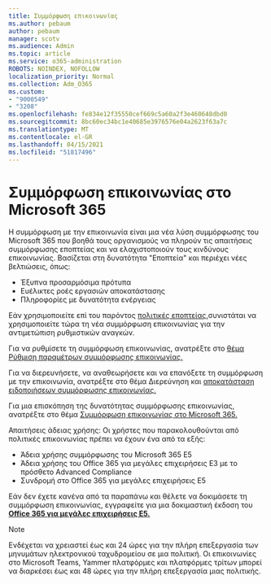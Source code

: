```yaml
---
title: Συμμόρφωση επικοινωνίας
ms.author: pebaum
author: pebaum
manager: scotv
ms.audience: Admin
ms.topic: article
ms.service: o365-administration
ROBOTS: NOINDEX, NOFOLLOW
localization_priority: Normal
ms.collection: Adm_O365
ms.custom:
- "9000549"
- "3208"
ms.openlocfilehash: fe834e12f35550cef669c5a60a2f3e460648dbd0
ms.sourcegitcommit: 8bc60ec34bc1e40685e3976576e04a2623f63a7c
ms.translationtype: MT
ms.contentlocale: el-GR
ms.lasthandoff: 04/15/2021
ms.locfileid: "51817496"
---
```

# <a name="communication-compliance-in-microsoft-365"></a>Συμμόρφωση επικοινωνίας στο Microsoft 365

Η συμμόρφωση με την επικοινωνία είναι μια νέα λύση συμμόρφωσης του Microsoft 365 που βοηθά τους οργανισμούς να πληρούν τις απαιτήσεις συμμόρφωσης εποπτείας και να ελαχιστοποιούν τους κινδύνους επικοινωνίας. Βασίζεται στη δυνατότητα "Εποπτεία" και περιέχει νέες βελτιώσεις, όπως:

- Έξυπνα προσαρμόσιμα πρότυπα
- Ευέλικτες ροές εργασιών αποκατάστασης
- Πληροφορίες με δυνατότητα ενέργειας

Εάν χρησιμοποιείτε επί του παρόντος [πολιτικές εποπτείας,](https://docs.microsoft.com/microsoft-365/compliance/supervision-policies)συνιστάται να χρησιμοποιείτε τώρα τη νέα συμμόρφωση επικοινωνίας για την αντιμετώπιση ρυθμιστικών αναγκών.

Για να ρυθμίσετε τη συμμόρφωση επικοινωνίας, ανατρέξτε στο [θέμα Ρύθμιση παραμέτρων συμμόρφωσης επικοινωνίας.](https://docs.microsoft.com/microsoft-365/compliance/communication-compliance-configure)

Για να διερευνήσετε, να αναθεωρήσετε και να επανόξετε τη συμμόρφωση με την επικοινωνία, ανατρέξτε στο θέμα Διερεύνηση και [αποκατάσταση ειδοποιήσεων συμμόρφωσης επικοινωνίας.](https://docs.microsoft.com/microsoft-365/compliance/communication-compliance-investigate-remediate)

Για μια επισκόπηση της δυνατότητας συμμόρφωσης επικοινωνίας, ανατρέξτε στο θέμα [Συμμόρφωση επικοινωνίας στο Microsoft 365.](https://docs.microsoft.com/microsoft-365/compliance/communication-compliance)

Απαιτήσεις άδειας χρήσης: Οι χρήστες που παρακολουθούνται από πολιτικές επικοινωνίας πρέπει να έχουν ένα από τα εξής:

- Άδεια χρήσης συμμόρφωσης του Microsoft 365 E5
- Άδεια χρήσης του Office 365 για μεγάλες επιχειρήσεις E3 με το πρόσθετο Advanced Compliance
- Συνδρομή στο Office 365 για μεγάλες επιχειρήσεις E5

Εάν δεν έχετε κανένα από τα παραπάνω και θέλετε να δοκιμάσετε τη συμμόρφωση επικοινωνίας, εγγραφείτε για μια δοκιμαστική έκδοση του **[Office 365 για μεγάλες επιχειρήσεις E5.](https://go.microsoft.com/fwlink/p/?LinkID=698279)**

> [!NOTE]
> Ενδέχεται να χρειαστεί έως και 24 ώρες για την πλήρη επεξεργασία των μηνυμάτων ηλεκτρονικού ταχυδρομείου σε μια πολιτική. Οι επικοινωνίες στο Microsoft Teams, Yammer πλατφόρμες και πλατφόρμες τρίτων μπορεί να διαρκέσει έως και 48 ώρες για την πλήρη επεξεργασία μιας πολιτικής.
